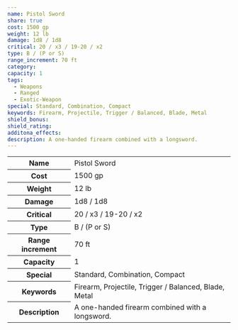 ```yaml
---
name: Pistol Sword
share: true
cost: 1500 gp
weight: 12 lb
damage: 1d8 / 1d8
critical: 20 / x3 / 19-20 / x2
type: B / (P or S)
range_increment: 70 ft
category: 
capacity: 1
tags:
  - Weapons
  - Ranged
  - Exotic-Weapon
special: Standard, Combination, Compact
keywords: Firearm, Projectile, Trigger / Balanced, Blade, Metal
shield_bonus: 
shield_rating: 
additona_effects: 
description: A one-handed firearm combined with a longsword.
---
```


<p><span style="overflow-x: auto;"><table><tbody><tr><th>Name</th><td>Pistol Sword</td></tr><tr><th>Cost</th><td>1500 gp</td></tr><tr><th>Weight</th><td>12 lb</td></tr><tr><th>Damage</th><td>1d8 / 1d8</td></tr><tr><th>Critical</th><td>20 / x3 / 19-20 / x2</td></tr><tr><th>Type</th><td>B / (P or S)</td></tr><tr><th>Range increment</th><td>70 ft</td></tr><tr><th>Capacity</th><td>1</td></tr><tr><th>Special</th><td>Standard, Combination, Compact</td></tr><tr><th>Keywords</th><td>Firearm, Projectile, Trigger / Balanced, Blade, Metal</td></tr><tr><th>Description</th><td>A one-handed firearm combined with a longsword.</td></tr></tbody></table></span></p>